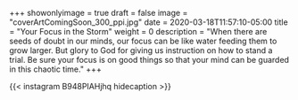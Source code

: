 +++
showonlyimage = true
draft = false
image = "coverArtComingSoon_300_ppi.jpg"
date = 2020-03-18T11:57:10-05:00
title = "Your Focus in the Storm"
weight = 0
description = "When there are seeds of doubt in our minds, our focus can be like water feeding them to grow larger. But glory to God for giving us instruction on how to stand a trial. Be sure your focus is on good things so that your mind can be guarded in this chaotic time."
+++


{{< instagram B948PIAHjhq hidecaption >}}
